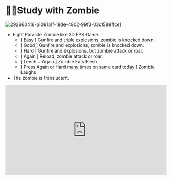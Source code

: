 # 🧟‍♀Study with Zombie

![292660416-a1091a1f-18de-4902-99f3-03c1589ffce1](https://github.com/shigeyukey/AnkiArcade/assets/124401518/370e0523-7052-4616-981f-edb7f7e715bb)

* Fight Parasite Zombie like 3D FPS Game.
    * \[ Easy ] Gunfire and triple explosions, zombie is knocked down.
    * \[ Good ] Gunfire and explosions, zombie is knocked down.
    * \[ Hard ] Gunfire and explosions, but zombie attack or roar.
    * \[ Again ] Reload, zombie attack or roar.
    * \[ Leech + Again ] Zombie Eats Flesh
    * \[ Press Again or Hard many times on same card today ] Zombie Laughs
* The zombie is translucent.


<iframe src="https://www.youtube.com/embed/twJ6PRkbEUE?list=PLZhrgD6s-LFVsEhxRdEHf_OkGVe2YZfeo" frameborder="0" allow="accelerometer; autoplay; clipboard-write; encrypted-media; gyroscope; picture-in-picture" allowfullscreen style="aspect-ratio: 16/9; width: 100%;"></iframe>
